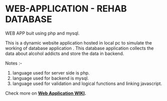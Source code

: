 # WEB-APPLICATION - REHAB DATABASE

WEB APP buit using php and mysql.

This is a dynamic website application hosted in local pc to simulate the working of database application .
This database application collects the data about alcohol addicts and store the data in backend.

Notes :-
1. language used for server side is php.
2. language used for backend is mysql.
3. language used for validation and logical functions and linking javascript.

Check more on **[Web Application WIKI](https://github.com/VittalAB/WEB-APPLICATION/wiki).**
